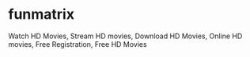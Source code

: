 # funmatrix
Watch HD Movies, Stream HD movies, Download HD Movies, Online HD movies, Free Registration, Free HD Movies
